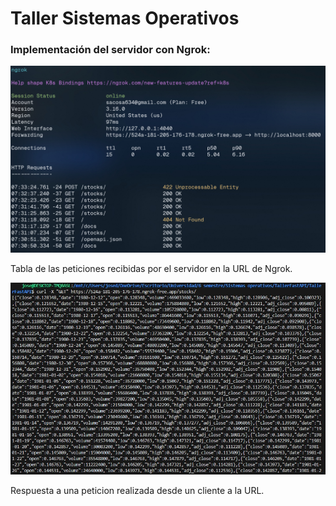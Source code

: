 # Taller Sistemas Operativos

### Implementación del servidor con Ngrok:

![Tabla de peticiones](./dashboard-ngrok.jpg)

Tabla de las peticiones recibidas por el servidor en la URL de Ngrok.

![Peticion realizada desde otro cliente](./post-ngrok.jpg)

Respuesta a una peticion realizada desde un cliente a la URL.
